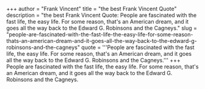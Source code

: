 +++
author = "Frank Vincent"
title = "the best Frank Vincent Quote"
description = "the best Frank Vincent Quote: People are fascinated with the fast life, the easy life. For some reason, that's an American dream, and it goes all the way back to the Edward G. Robinsons and the Cagneys."
slug = "people-are-fascinated-with-the-fast-life-the-easy-life-for-some-reason-thats-an-american-dream-and-it-goes-all-the-way-back-to-the-edward-g-robinsons-and-the-cagneys"
quote = '''People are fascinated with the fast life, the easy life. For some reason, that's an American dream, and it goes all the way back to the Edward G. Robinsons and the Cagneys.'''
+++
People are fascinated with the fast life, the easy life. For some reason, that's an American dream, and it goes all the way back to the Edward G. Robinsons and the Cagneys.
